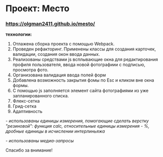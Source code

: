 # Проект: Место

### https://olgman2411.github.io/mesto/

**технологии:**

1. Отлажена сборка проекта с помощью Webpack. 
2. Проведен рефакторинг. Применены классы для создания карточек, валидации, создания окон ввода данных.
3. Реализованы средствами js всплывающие окна для редактирования профиля пользователя, ввода новой фотографиии с подписью, просмотра фото.
4. Организована валидация ввода полей форм
5. Добавлена возможность закрытия фомы по Esc и кликом вне окна формы.
6. С помощью js заполняется элемент сайта фотографиями из уже запланированного списка.
7. Флекс-сетка
8. Грид-сетка
9. Адаптивность 

  *- использованы единицы измерения,  помогающие сделать верстку "резиновой": функция calc, относительные единицы измерения - %, дробные единицы в исчислении интерлиньяжа*
  
  *- использованы медиа-запросы*
  
Спасибо за внимание!
